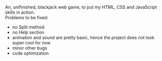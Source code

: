 An, unifinished, blackjack web game, to put my HTML, CSS and JavaScript skills in action.<br>
Problems to be fixed:
- no Split method
- no Help section
- animation and sound are pretty basic, hence the project does not look super cool for now
- minor other bugs
- code optimization
